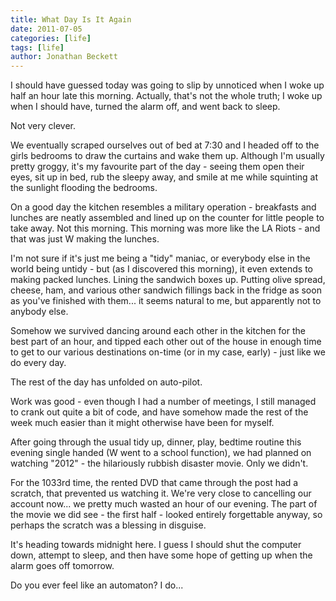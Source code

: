 ```yaml
---
title: What Day Is It Again
date: 2011-07-05
categories: [life]
tags: [life]
author: Jonathan Beckett
---
```


I should have guessed today was going to slip by unnoticed when I woke up half an hour late this morning. Actually, that's not the whole truth; I woke up when I should have, turned the alarm off, and went back to sleep.

Not very clever.

We eventually scraped ourselves out of bed at 7:30 and I headed off to the girls bedrooms to draw the curtains and wake them up. Although I'm usually pretty groggy, it's my favourite part of the day - seeing them open their eyes, sit up in bed, rub the sleepy away, and smile at me while squinting at the sunlight flooding the bedrooms.

On a good day the kitchen resembles a military operation - breakfasts and lunches are neatly assembled and lined up on the counter for little people to take away. Not this morning. This morning was more like the LA Riots - and that was just W making the lunches.

I'm not sure if it's just me being a "tidy" maniac, or everybody else in the world being untidy - but (as I discovered this morning), it even extends to making packed lunches. Lining the sandwich boxes up. Putting olive spread, cheese, ham, and various other sandwich fillings back in the fridge as soon as you've finished with them... it seems natural to me, but apparently not to anybody else.

Somehow we survived dancing around each other in the kitchen for the best part of an hour, and tipped each other out of the house in enough time to get to our various destinations on-time (or in my case, early) - just like we do every day.

The rest of the day has unfolded on auto-pilot.

Work was good - even though I had a number of meetings, I still managed to crank out quite a bit of code, and have somehow made the rest of the week much easier than it might otherwise have been for myself.

After going through the usual tidy up, dinner, play, bedtime routine this evening single handed (W went to a school function), we had planned on watching "2012" - the hilariously rubbish disaster movie. Only we didn't.

For the 1033rd time, the rented DVD that came through the post had a scratch, that prevented us watching it. We're very close to cancelling our account now... we pretty much wasted an hour of our evening. The part of the movie we did see - the first half - looked entirely forgettable anyway, so perhaps the scratch was a blessing in disguise.

It's heading towards midnight here. I guess I should shut the computer down, attempt to sleep, and then have some hope of getting up when the alarm goes off tomorrow.

Do you ever feel like an automaton? I do...